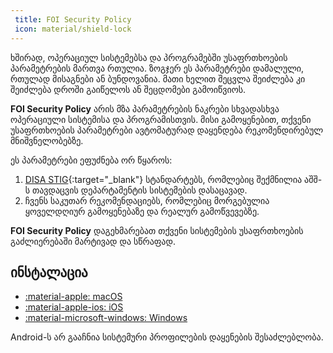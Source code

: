 ```yaml
---
 title: FOI Security Policy
 icon: material/shield-lock
---
```


ხშირად, ოპერაციულ სისტემებსა და პროგრამებში უსაფრთხოების პარამეტრების მართვა რთულია. ზოგჯერ ეს პარამეტრები 
დამალული, რთულად მისაგნები ან ბუნდოვანია. მათი ხელით შეცვლა შეიძლება კი შეიძლება დროში გაიწელოს ან შეცდომები გამოიწვიოს.

**FOI Security Policy** არის მზა პარამეტრების ნაკრები სხვადასხვა ოპერაციული
სისტემისა და პროგრამისთვის. მისი გამოყენებით, თქვენი უსაფრთხოების პარამეტრები ავტომატურად 
დაყენდება რეკომენდირებულ მნიშვნელობებზე.

ეს პარამეტრები ეფუძნება ორ წყაროს:

1. [DISA STIG](https://public.cyber.mil/stigs/){:target="_blank"} სტანდარტებს, რომლებიც შექმნილია აშშ-ს თავდაცვის დეპარტამენტის სისტემების დასაცავად.
2. ჩვენს საკუთარ რეკომენდაციებს, რომლებიც მორგებულია ყოველდღიურ გამოყენებაზე და რეალურ გამოწვევებზე.

**FOI Security Policy** დაგეხმარებათ თქვენი სისტემების უსაფრთხოების გაძლიერებაში მარტივად და სწრაფად.


## ინსტალაცია

<div class="grid cards" markdown>

- [:material-apple: macOS](macos.md)
- [:material-apple-ios: iOS](ios.md)
- [:material-microsoft-windows: Windows](windows.md)

</div>

Android-ს არ გააჩნია სისტემური პროფილების დაყენების შესაძლებლობა.
